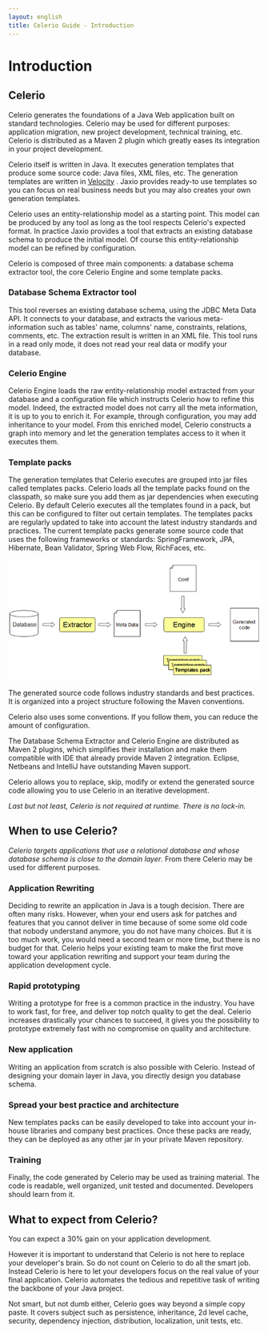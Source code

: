 ```yaml
---
layout: english
title: Celerio Guide - Introduction
---
```


Introduction
============

Celerio
-------

Celerio generates the foundations of a Java Web application built on
standard technologies. Celerio may be used for different purposes:
application migration, new project development, technical training, etc.
Celerio is distributed as a Maven 2 plugin which greatly eases its
integration in your project development.

Celerio itself is written in Java. It executes generation templates that
produce some source code: Java files, XML files, etc. The generation
templates are written in [Velocity](http://velocity.apache.org/) . Jaxio
provides ready-to use templates so you can focus on real business needs
but you may also creates your own generation templates.

Celerio uses an entity-relationship model as a starting point. This
model can be produced by any tool as long as the tool respects Celerio's
expected format. In practice Jaxio provides a tool that extracts an
existing database schema to produce the initial model. Of course this
entity-relationship model can be refined by configuration.

Celerio is composed of three main components: a database schema
extractor tool, the core Celerio Engine and some template packs.

### Database Schema Extractor tool

This tool reverses an existing database schema, using the JDBC Meta Data
API. It connects to your database, and extracts the various
meta-information such as tables' name, columns' name, constraints,
relations, comments, etc. The extraction result is written in an XML
file. This tool runs in a read only mode, it does not read your real
data or modify your database.

### Celerio Engine

Celerio Engine loads the raw entity-relationship model extracted from
your database and a configuration file which instructs Celerio how to
refine this model. Indeed, the extracted model does not carry all the
meta information, it is up to you to enrich it. For example, through
configuration, you may add inheritance to your model. From this enriched
model, Celerio constructs a graph into memory and let the generation
templates access to it when it executes them.

### Template packs

The generation templates that Celerio executes are grouped into jar
files called templates packs. Celerio loads all the template packs found
on the classpath, so make sure you add them as jar dependencies when
executing Celerio. By default Celerio executes all the templates found
in a pack, but this can be configured to filter out certain templates.
The templates packs are regularly updated to take into account the
latest industry standards and practices. The current template packs
generate some source code that uses the following frameworks or
standards: SpringFramework, JPA, Hibernate, Bean Validator, Spring Web
Flow, RichFaces, etc.

![How Celerio works](images/celerio-phases.png)

The generated source code follows industry standards and best practices.
It is organized into a project structure following the Maven
conventions.

Celerio also uses some conventions. If you follow them, you can reduce
the amount of configuration.

The Database Schema Extractor and Celerio Engine are distributed as
Maven 2 plugins, which simplifies their installation and make them
compatible with IDE that already provide Maven 2 integration. Eclipse,
Netbeans and IntelliJ have outstanding Maven support.

Celerio allows you to replace, skip, modify or extend the generated
source code allowing you to use Celerio in an iterative development.

*Last but not least, Celerio is not required at runtime. There is no
lock-in.*

When to use Celerio?
--------------------

*Celerio targets applications that use a relational database and whose
database schema is close to the domain layer*. From there Celerio may be
used for different purposes.

### Application Rewriting

Deciding to rewrite an application in Java is a tough decision. There
are often many risks. However, when your end users ask for patches and
features that you cannot deliver in time because of some some old code
that nobody understand anymore, you do not have many choices. But it is
too much work, you would need a second team or more time, but there is
no budget for that. Celerio helps your existing team to make the first
move toward your application rewriting and support your team during the
application development cycle.

### Rapid prototyping

Writing a prototype for free is a common practice in the industry. You
have to work fast, for free, and deliver top notch quality to get the
deal. Celerio increases drastically your chances to succeed, it gives
you the possibility to prototype extremely fast with no compromise on
quality and architecture.

### New application

Writing an application from scratch is also possible with Celerio.
Instead of designing your domain layer in Java, you directly design you
database schema.

### Spread your best practice and architecture

New templates packs can be easily developed to take into account your
in-house libraries and company best practices. Once these packs are
ready, they can be deployed as any other jar in your private Maven
repository.

### Training

Finally, the code generated by Celerio may be used as training material.
The code is readable, well organized, unit tested and documented.
Developers should learn from it.

What to expect from Celerio?
----------------------------

You can expect a 30% gain on your application development.

However it is important to understand that Celerio is not here to
replace your developer's brain. So do not count on Celerio to do all the
smart job. Instead Celerio is here to let your developers focus on the
real value of your final application. Celerio automates the tedious and
repetitive task of writing the backbone of your Java project.

Not smart, but not dumb either, Celerio goes way beyond a simple copy
paste. It covers subject such as persistence, inheritance, 2d level
cache, security, dependency injection, distribution, localization, unit
tests, etc.
